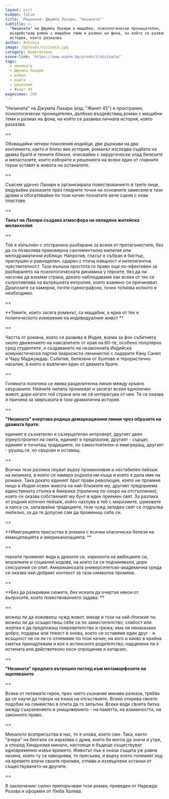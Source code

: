 ```yaml
---
layout: post
hidden: false
title: 'Рецензия: Джумпа Лахири, "Низината"'
subtitle: >-
  "Низината" на Джумпа Лахири е мащабен, психологически проницателен,
  въздействащ роман с мащабни теми и размах на фона, на който се развива личната
  история, която разказва
author: Antonia
image: /Uploads/nizinata.jpg
category: bookreviews
ozone-link: 'https://www.ozone.bg/product/nizinata/'
tags:
  - низината
  - Джумпа Лахири
  - роман
  - книга
  - рецензии
  - Жанет 45
pageviews: 260
---
```

"Низината" на Джумпа Лахири (изд. "Жанет 45") е пространен, психологически проницателен, дълбоко въздействащ роман с мащабни теми и размах на фона, на който се развива личната история, която разказва. 

\==

Обхващайки четири поколения индийци, две държави на два континента, както и близо век история, романът изследва съдбата на двама братя и техните близки, описвайки с хирургически хлад белезите и метастазите, които изборите и решенията на всеки един от главните герои оставят в живота на останалите. 

\==

Съвсем удачно Лахири е организирала повествованието в трето лице, редувайки разказите през гледните точки на основните замесени в тази драма и обогатявайки по този начин познатите вече сцени с нови пластове. 

\==

**Тонът на Лахири създава атмосфера на овладяна житейска меланхолия**

\==

Той е изпълнен с отстранено разбиране за всеки от протагонистите, без да си позволява прекомерна сантиментална емпатия или мелодраматични изблици. Напротив, гласът е събран и бистър, приглушен и равноделен, одарен с птича изящност и интелигентна чувствителност. Тази външна простота го прави още по-ефективен за разбирането на психологическата динамика у героите, без да ни насочва да вземем страна, докато наблюдаваме как всеки от тях се съпротивлява на вътрешната ентропия, която взаимно си причиняват. Диалозите са камерни, почти сценографски, точно толкова колкото е необходимо. 

\==

**Темите, които засяга романът, са мащабни, а една от тях е политическото измерение на индивидуалния живот **

\==

Частта от романа, която се развива в Индия, взема за фон събитията около движението на наксалитите от края на 60-те, особено популярно сред студентите, и създаването на незаконната Индийска комунистическа партия (марксисти-ленинисти) с лидерите Кану Санял и Чару Маджумдар. Събития, белязани от бунтове и терористично насилие, в което е въвлечен един от двамата братя. 

\==

Голямата политика се явява разделителна линия между кръвно свързаните. Нейните пипала проникват и засягат всеки едноличен живот, дори когато той страни или не се интересува от нея. Тя се оказва и причина за завръзката в тази драматична история. 

\==

**"Низината" очертава редица демаркационни линии чрез образите на двамата братя:**

единият е съзнателен и съзерцателен интроверт, другият деен (преу)строител на света, единият е предпазлив, другият - сърцат, единият е почитащ традициите, но самостоятелен и емигриращ, другият - рушащ ги, но свързан и оставащ. 

\==

Всички тези разлики плуват върху променливия и нестабилен пейзаж на низината, в която се намира родната им къща и която е дала име на романа. Така докато единият брат прави революция, която не променя нищо в Индия освен живота на най-близките му, другият предприема единствената стъпка в Америка (прилична по-скоро на отстъпление), която се оказва собственият му бунт в един приемен свят. За разлика от родния източен пейзаж, който нахлува в теб с миризмите, шумовете и хаоса си, запазвайки традициите, този чужд западен свят се отдръпва любезно, за да те допусне сам да промениш себе си. 

\==

**Имиграцията присъства в романа с всички класически белези на еманципацията и американизацията: **

\==

героите променят вида и дрехите си, хоризонта на амбициите си, моралните и социални кодове, на които са се подчинявали, дори сексуалния си опит. Американската университетско-академична среда се оказва най-добрият контекст за тази символна промяна. 

\==

**Без да разкривам сюжета, бих искала да очертая някои от въпросите, които повествованието задава: **

\==

можеш ли да изживееш чужд живот, макар и този на най-близкия ти; можеш ли да осъществиш себе си по заместителство; слабост или жертва е да предложиш покровителство и грижа; има ли ненаказано добро; подарък или тежест е онова, което си оставяме един друг - и всъщност не си ли го отнемаме по този начин; на кого и какво в крайна сметка принадлежим и кое е истинското родителство; надценена ли е истината или действително носи опрощение и катарзис.

\==

**"Низината" предлага вътрешен поглед към метаморфозите на оцеляването**

\==

Всеки от петимата герои, през чието съзнание минава разказа, трябва да се научи да говори на езика на отсъствието. Всеки открива своето подобие на семейство в опита да го запълни. Всеки води своята битка между съхранението и унищожението - на паметта, на взаимността, на законното право.

\==

Миналото всеприсъства в нас, то е онова, което сме. Така, както "вчера" на бенгали се изразява с дума, която би могла да значи и утре, а според Хиндуизма минало, настояще и бъдеще съществуват едновременно извън времето. Животът пък е онази същата уж равна низина, която ту се наводнява, то пресъхва, и върху която големият ход на времето влачи своите приливи, отливи и изхвърлени останки от съществуването на другите.

\==

В заключение: силно препоръчвам този роман, преведен от Надежда Розова и оформен от Люба Халева.
